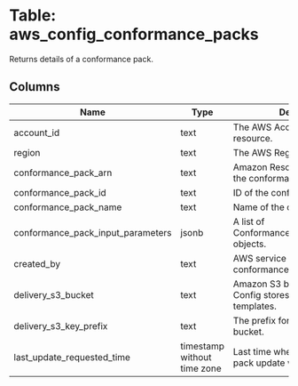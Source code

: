 
# Table: aws_config_conformance_packs
Returns details of a conformance pack.
## Columns
| Name        | Type           | Description  |
| ------------- | ------------- | -----  |
|account_id|text|The AWS Account ID of the resource.|
|region|text|The AWS Region of the resource.|
|conformance_pack_arn|text|Amazon Resource Name (ARN) of the conformance pack.|
|conformance_pack_id|text|ID of the conformance pack.|
|conformance_pack_name|text|Name of the conformance pack.|
|conformance_pack_input_parameters|jsonb|A list of ConformancePackInputParameter objects.|
|created_by|text|AWS service that created the conformance pack.|
|delivery_s3_bucket|text|Amazon S3 bucket where AWS Config stores conformance pack templates.|
|delivery_s3_key_prefix|text|The prefix for the Amazon S3 bucket.|
|last_update_requested_time|timestamp without time zone|Last time when conformation pack update was requested.|
